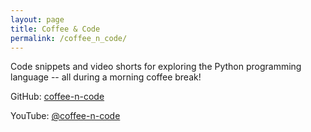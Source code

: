 ```yaml
---
layout: page
title: Coffee & Code
permalink: /coffee_n_code/
---
```


Code snippets and video shorts for exploring the Python programming language -- all during a morning coffee break!

GitHub: [coffee-n-code](https://github.com/loganthomas/coffee-n-code)

YouTube: [@coffee-n-code](https://www.youtube.com/@coffee_n_code)
